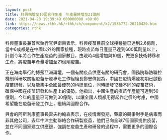```yaml
---
layout: post
title: 科興稱增至10國合作生產　年產量將增至21億劑
date: 2021-04-20 19:39:49.000000000 +08:00
link: https://news.rthk.hk/rthk/ch/component/k2/1586772-20210420.htm
categories: rthk
---
```


科興董事長兼首席執行官尹衛東表示，科興疫苗目前全球接種量已達到2.6億劑，當中6成都是在中國以外的國家接種，現時疫苗每日產量已達到600萬劑量以上，計劃今年將合作生產疫苗的國家數目，由現時4個增加與10個，做更多技術轉移和生產，將疫苗年產量增加至21億劑疫苗。

正在海南舉行的博鰲亞洲論壇，一個有關疫苗供應有關的研究會，國務院聯防聯控機制科研攻關組疫苗研發專班工作組組長鄭忠偉認為，中國在疫情爆發初期已啟動疫苗研發，以及能集中全國最優勢的科研單位，同時研發12種不同的疫苗技術，確保中國在疫苗研發和生產上的優勢。他指出，中國生產的疫苗年產能可達到50億劑，今年的產量已可做到30億劑，以讓全國人類都用得起作定價的考慮，中國希望能在疫苗研發工作上，繼續與國際合作。

與會的阿斯利康董事長雷夫約翰森表示，在疫情爆發期，藥廠的競爭對手是病毒而非其他公司，去年牛津主動聯絡合作研製疫苗，他們已向全球7個國家提供疫苗，並在不同國家建立供應鏈，強調在疫苗生產和研發的過程中，需要更多的國際合作。
